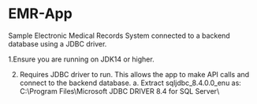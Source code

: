 # EMR-App
Sample Electronic Medical Records System connected to a backend database using a JDBC driver.

1.Ensure you are running on JDK14 or higher.

2. Requires JDBC driver to run. This allows the app to make API calls and connect to the backend database.
  a. Extract sqljdbc_8.4.0.0_enu as: C:\Program Files\Microsoft JDBC DRIVER 8.4 for SQL Server\
